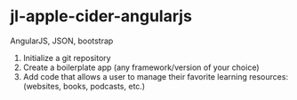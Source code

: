 # jl-apple-cider-angularjs
AngularJS, JSON, bootstrap


<ol>
<li>Initialize a git repository</li>
<li>Create a boilerplate app (any framework/version of your choice)</li>
<li>Add code that allows a user to manage their favorite learning resources: (websites, books, podcasts, etc.)</li>
</ol>
